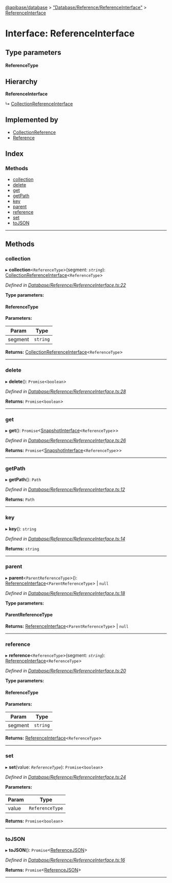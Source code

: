 [@apibase/database](../README.md) > ["Database/Reference/ReferenceInterface"](../modules/_database_reference_referenceinterface_.md) > [ReferenceInterface](../interfaces/_database_reference_referenceinterface_.referenceinterface.md)

# Interface: ReferenceInterface

## Type parameters
#### ReferenceType 
## Hierarchy

**ReferenceInterface**

↳  [CollectionReferenceInterface](_database_reference_collectionreferenceinterface_.collectionreferenceinterface.md)

## Implemented by

* [CollectionReference](../classes/_database_reference_collectionreference_.collectionreference.md)
* [Reference](../classes/_database_reference_reference_.reference.md)

## Index

### Methods

* [collection](_database_reference_referenceinterface_.referenceinterface.md#collection)
* [delete](_database_reference_referenceinterface_.referenceinterface.md#delete)
* [get](_database_reference_referenceinterface_.referenceinterface.md#get)
* [getPath](_database_reference_referenceinterface_.referenceinterface.md#getpath)
* [key](_database_reference_referenceinterface_.referenceinterface.md#key)
* [parent](_database_reference_referenceinterface_.referenceinterface.md#parent)
* [reference](_database_reference_referenceinterface_.referenceinterface.md#reference)
* [set](_database_reference_referenceinterface_.referenceinterface.md#set)
* [toJSON](_database_reference_referenceinterface_.referenceinterface.md#tojson)

---

## Methods

<a id="collection"></a>

###  collection

▸ **collection**<`ReferenceType`>(segment: *`string`*): [CollectionReferenceInterface](_database_reference_collectionreferenceinterface_.collectionreferenceinterface.md)<`ReferenceType`>

*Defined in [Database/Reference/ReferenceInterface.ts:22](https://github.com/chapterjason/APIBase/blob/4d25de7/packages/database/src/Database/Reference/ReferenceInterface.ts#L22)*

**Type parameters:**

#### ReferenceType 
**Parameters:**

| Param | Type |
| ------ | ------ |
| segment | `string` |

**Returns:** [CollectionReferenceInterface](_database_reference_collectionreferenceinterface_.collectionreferenceinterface.md)<`ReferenceType`>

___
<a id="delete"></a>

###  delete

▸ **delete**(): `Promise`<`boolean`>

*Defined in [Database/Reference/ReferenceInterface.ts:28](https://github.com/chapterjason/APIBase/blob/4d25de7/packages/database/src/Database/Reference/ReferenceInterface.ts#L28)*

**Returns:** `Promise`<`boolean`>

___
<a id="get"></a>

###  get

▸ **get**(): `Promise`<[SnapshotInterface](_database_snapshot_snapshotinterface_.snapshotinterface.md)<`ReferenceType`>>

*Defined in [Database/Reference/ReferenceInterface.ts:26](https://github.com/chapterjason/APIBase/blob/4d25de7/packages/database/src/Database/Reference/ReferenceInterface.ts#L26)*

**Returns:** `Promise`<[SnapshotInterface](_database_snapshot_snapshotinterface_.snapshotinterface.md)<`ReferenceType`>>

___
<a id="getpath"></a>

###  getPath

▸ **getPath**(): `Path`

*Defined in [Database/Reference/ReferenceInterface.ts:12](https://github.com/chapterjason/APIBase/blob/4d25de7/packages/database/src/Database/Reference/ReferenceInterface.ts#L12)*

**Returns:** `Path`

___
<a id="key"></a>

###  key

▸ **key**(): `string`

*Defined in [Database/Reference/ReferenceInterface.ts:14](https://github.com/chapterjason/APIBase/blob/4d25de7/packages/database/src/Database/Reference/ReferenceInterface.ts#L14)*

**Returns:** `string`

___
<a id="parent"></a>

###  parent

▸ **parent**<`ParentReferenceType`>():  [ReferenceInterface](_database_reference_referenceinterface_.referenceinterface.md)<`ParentReferenceType`> &#124; `null`

*Defined in [Database/Reference/ReferenceInterface.ts:18](https://github.com/chapterjason/APIBase/blob/4d25de7/packages/database/src/Database/Reference/ReferenceInterface.ts#L18)*

**Type parameters:**

#### ParentReferenceType 

**Returns:**  [ReferenceInterface](_database_reference_referenceinterface_.referenceinterface.md)<`ParentReferenceType`> &#124; `null`

___
<a id="reference"></a>

###  reference

▸ **reference**<`ReferenceType`>(segment: *`string`*): [ReferenceInterface](_database_reference_referenceinterface_.referenceinterface.md)<`ReferenceType`>

*Defined in [Database/Reference/ReferenceInterface.ts:20](https://github.com/chapterjason/APIBase/blob/4d25de7/packages/database/src/Database/Reference/ReferenceInterface.ts#L20)*

**Type parameters:**

#### ReferenceType 
**Parameters:**

| Param | Type |
| ------ | ------ |
| segment | `string` |

**Returns:** [ReferenceInterface](_database_reference_referenceinterface_.referenceinterface.md)<`ReferenceType`>

___
<a id="set"></a>

###  set

▸ **set**(value: *`ReferenceType`*): `Promise`<`boolean`>

*Defined in [Database/Reference/ReferenceInterface.ts:24](https://github.com/chapterjason/APIBase/blob/4d25de7/packages/database/src/Database/Reference/ReferenceInterface.ts#L24)*

**Parameters:**

| Param | Type |
| ------ | ------ |
| value | `ReferenceType` |

**Returns:** `Promise`<`boolean`>

___
<a id="tojson"></a>

###  toJSON

▸ **toJSON**(): `Promise`<[ReferenceJSON](_database_reference_referenceinterface_.referencejson.md)>

*Defined in [Database/Reference/ReferenceInterface.ts:16](https://github.com/chapterjason/APIBase/blob/4d25de7/packages/database/src/Database/Reference/ReferenceInterface.ts#L16)*

**Returns:** `Promise`<[ReferenceJSON](_database_reference_referenceinterface_.referencejson.md)>

___

